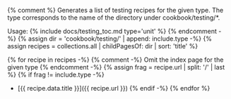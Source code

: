 {% comment %}
  Generates a list of testing recipes for the given type. The type 
  corresponds to the name of the directory under cookbook/testing/*.

  Usage: {% include docs/testing_toc.md type='unit' %}
{% endcomment -%}
{% assign dir = 'cookbook/testing/' | append: include.type -%}
{% assign recipes = collections.all | childPagesOf: dir | sort: 'title' %}

{% for recipe in recipes -%}
{% comment -%}
  Omit the index page for the given type
{% endcomment -%}
{% assign frag = recipe.url | split: '/' | last %}
{% if frag != include.type -%}
- [{{ recipe.data.title }}]({{ recipe.url }})
{% endif -%}
{% endfor %}